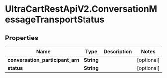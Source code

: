 # UltraCartRestApiV2.ConversationMessageTransportStatus

## Properties
Name | Type | Description | Notes
------------ | ------------- | ------------- | -------------
**conversation_participant_arn** | **String** |  | [optional] 
**status** | **String** |  | [optional] 


